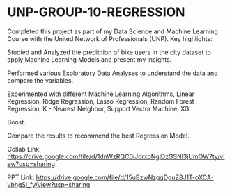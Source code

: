 # UNP-GROUP-10-REGRESSION


Completed this project as part of my Data Science and Machine Learning Course with the United Network of Professionals (UNP). Key highlights:

Studied and Analyzed the prediction of bike users in the city dataset to apply Machine Learning Models and present my insights.

Performed various Exploratory Data Analyses to understand the data and compare the variables.

Experimented with different Machine Learning Algorithms, Linear Regression, Ridge Regression, Lasso Regression, Random Forest Regression, K - Nearest Neighbor, Support Vector Machine, XG

Boost.

Compare the results to recommend the best Regression Model.

Collab Link: https://drive.google.com/file/d/1dnWzRQC0iJdrxoNglDzGSNl3jUmOW7ty/view?usp=sharing

PPT Link: https://drive.google.com/file/d/15uBzwNzgqDguZ8J1T-oXCA-vbhgSl_fy/view?usp=sharing



